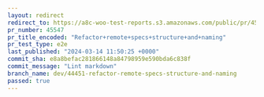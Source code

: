 ```yaml
---
layout: redirect
redirect_to: https://a8c-woo-test-reports.s3.amazonaws.com/public/pr/45547/e2e/index.html
pr_number: 45547
pr_title_encoded: "Refactor+remote+specs+structure+and+naming"
pr_test_type: e2e
last_published: "2024-03-14 11:50:25 +0000"
commit_sha: e8a8befac281866148a84798959e590bda6c838f
commit_message: "Lint markdown"
branch_name: dev/44451-refactor-remote-specs-structure-and-naming
passed: true
---
```

